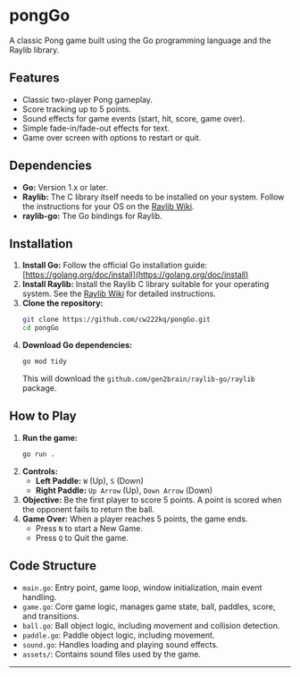 # pongGo

A classic Pong game built using the Go programming language and the Raylib library.

## Features

*   Classic two-player Pong gameplay.
*   Score tracking up to 5 points.
*   Sound effects for game events (start, hit, score, game over).
*   Simple fade-in/fade-out effects for text.
*   Game over screen with options to restart or quit.

## Dependencies

*   **Go:** Version 1.x or later.
*   **Raylib:** The C library itself needs to be installed on your system. Follow the instructions for your OS on the [Raylib Wiki](https://github.com/raysan5/raylib/wiki).
*   **raylib-go:** The Go bindings for Raylib.

## Installation

1.  **Install Go:** Follow the official Go installation guide: [https://golang.org/doc/install](https://golang.org/doc/install)
2.  **Install Raylib:** Install the Raylib C library suitable for your operating system. See the [Raylib Wiki](https://github.com/raysan5/raylib/wiki) for detailed instructions.
3.  **Clone the repository:**
    ```bash
    git clone https://github.com/cw222kq/pongGo.git
    cd pongGo
    ```
4.  **Download Go dependencies:**
    ```bash
    go mod tidy
    ```
    This will download the `github.com/gen2brain/raylib-go/raylib` package.

## How to Play

1.  **Run the game:**
    ```bash
    go run .
    ```
2.  **Controls:**
    *   **Left Paddle:** `W` (Up), `S` (Down)
    *   **Right Paddle:** `Up Arrow` (Up), `Down Arrow` (Down)
3.  **Objective:** Be the first player to score 5 points. A point is scored when the opponent fails to return the ball.
4.  **Game Over:** When a player reaches 5 points, the game ends.
    *   Press `N` to start a New Game.
    *   Press `Q` to Quit the game.

## Code Structure

*   `main.go`: Entry point, game loop, window initialization, main event handling.
*   `game.go`: Core game logic, manages game state, ball, paddles, score, and transitions.
*   `ball.go`: Ball object logic, including movement and collision detection.
*   `paddle.go`: Paddle object logic, including movement.
*   `sound.go`: Handles loading and playing sound effects.
*   `assets/`: Contains sound files used by the game.

---